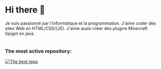 # Hi there 👋
Je suis passionné par l'informatique et la programmation. J'aime coder des sites Web en HTML/CSS/(JS). J'aime aussi créer des plugins Minecraft Spigot en java.
<br><br>
### The most active repository:
[![The best repo](https://github-readme-stats.vercel.app/api/pin/?username=gab4000&repo=PluginOpenMC&card_width=450&hide_border=false&theme=github_dark_dimmed)](https://github.com/gab4000/PluginV2)
<!-- ![GitHub Stats](https://github-readme-stats.vercel.app/api?username=gab4000&show_icons=true&icon_color=34A2F9&title_color=34A2F9&text_color=FFFFFF&include_all_commits=true&card_width=450&hide_border=false&theme=github_dark_dimmed)
![Top Langs](https://github-readme-stats.vercel.app/api/top-langs/?username=gab4000&layout=compact&title_color=34A2F9&text_color=FFFFFF&card_width=450&langs_count=10&hide_border=false&theme=github_dark_dimmed) -->
<!--
**gab4000/gab4000** is a ✨ _special_ ✨ repository because its `README.md` (this file) appears on your GitHub profile.

Here are some ideas to get you started:

- 🔭 I’m currently working on ...
- 🌱 I’m currently learning ...
- 👯 I’m looking to collaborate on ...
- 🤔 I’m looking for help with ...
- 💬 Ask me about ...
- 📫 How to reach me: ...
- 😄 Pronouns: ...
- ⚡ Fun fact: ...
-->
